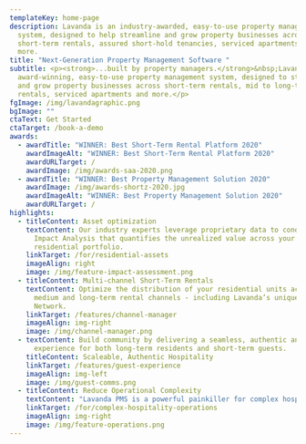 ```yaml
---
templateKey: home-page
description: Lavanda is an industry-awarded, easy-to-use property management
  system, designed to help streamline and grow property businesses across
  short-term rentals, assured short-hold tenancies, serviced apartments and
  more.
title: "Next-Generation Property Management Software "
subtitle: <p><strong>...built by property managers.</strong>&nbsp;Lavanda is an
  award-winning, easy-to-use property management system, designed to streamline
  and grow property businesses across short-term rentals, mid to long-term
  rentals, serviced apartments and more.</p>
fgImage: /img/lavandagraphic.png
bgImage: ""
ctaText: Get Started
ctaTarget: /book-a-demo
awards:
  - awardTitle: "WINNER: Best Short-Term Rental Platform 2020"
    awardImageAlt: "WINNER: Best Short-Term Rental Platform 2020"
    awardURLTarget: /
    awardImage: /img/awards-saa-2020.png
  - awardTitle: "WINNER: Best Property Management Solution 2020"
    awardImage: /img/awards-shortz-2020.jpg
    awardImageAlt: "WINNER: Best Property Management Solution 2020"
    awardURLTarget: /
highlights:
  - titleContent: Asset optimization
    textContent: Our industry experts leverage proprietary data to conduct a bespoke
      Impact Analysis that quantifies the unrealized value across your
      residential portfolio.
    linkTarget: /for/residential-assets
    imageAlign: right
    image: /img/feature-impact-assessment.png
  - titleContent: Multi-channel Short-Term Rentals
    textContent: Optimize the distribution of your residential units across short,
      medium and long-term rental channels - including Lavanda’s unique Booking
      Network.
    linkTarget: /features/channel-manager
    imageAlign: img-right
    image: /img/channel-manager.png
  - textContent: Build community by delivering a seamless, authentic and welcoming
      experience for both long-term residents and short-term guests.
    titleContent: Scaleable, Authentic Hospitality
    linkTarget: /features/guest-experience
    imageAlign: img-left
    image: /img/guest-comms.png
  - titleContent: Reduce Operational Complexity
    textContent: "Lavanda PMS is a powerful painkiller for complex hospitality operations. "
    linkTarget: /for/complex-hospitality-operations
    imageAlign: img-right
    image: /img/feature-operations.png
---
```

